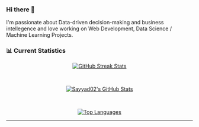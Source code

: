### Hi there 👋

I'm passionate about Data-driven decision-making and business intellegence and love working on Web Development, Data Science / Machine Learning Projects.

### 📊 Current Statistics

<p align="center">
  <a href="https://git.io/streak-stats">
    <img src="https://streak-stats.demolab.com/?user=Sayyad02&theme=tokyonight&hide_border=true" alt="GitHub Streak Stats"/>
  </a>
</p>

<br/>

<p align="center">
 <a href="https://github.com/anuraghazra/github-readme-stats">
   <img align="center" src="https://github-readme-stats.vercel.app/api?username=Sayyad02&show_icons=true&theme=tokyonight&hide_border=true&include_all_commits=true&count_private=true" alt="Sayyad02's GitHub Stats"/>
 </a>
</p>
<br/>

<p align="center">
 <a href="https://github.com/anuraghazra/github-readme-stats">
  <img align="center" src="https://github-readme-stats.vercel.app/api/top-langs/?username=Sayyad02&layout=compact&theme=tokyonight&hide_border=true&langs_count=8" alt="Top Languages"/>
 </a>
</p>

---


